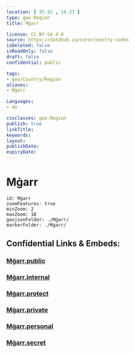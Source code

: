 ```yaml
---
location: [ 35.91 , 14.37 ] 
type: geo-Region
title: Mġarr

license: CC BY-SA 4.0
source: https://datahub.io/core/country-codes
isDeleted: false
isReadOnly: false
draft: false
confidential: public

tags:
- geo/Country/Region
aliases:
- Mġarr

Languages:
- de

cssclasses: geo-Region
publish: true
linkTitle: 
keywords: 
layout: 
publishDate: 
expiryDate: 
---
```


# Mġarr

```leaflet
id: Mġarr
zoomFeatures: true 
minZoom: 2 
maxZoom: 18
geojsonFolder: ./Mġarr/
markerFolder: ./Mġarr/
```


## Confidential Links & Embeds: 

### [Mġarr.public](/_public/\Earth\Continent\Europe\Europe~South\Malta\Regions~Malta\Tramuntana\counties~TramuntanaMġarr.public.md) 

### [Mġarr.internal](/_internal/\Earth\Continent\Europe\Europe~South\Malta\Regions~Malta\Tramuntana\counties~TramuntanaMġarr.internal.md) 

### [Mġarr.protect](/_protect/\Earth\Continent\Europe\Europe~South\Malta\Regions~Malta\Tramuntana\counties~TramuntanaMġarr.protect.md) 

### [Mġarr.private](/_private/\Earth\Continent\Europe\Europe~South\Malta\Regions~Malta\Tramuntana\counties~TramuntanaMġarr.private.md) 

### [Mġarr.personal](/_personal/\Earth\Continent\Europe\Europe~South\Malta\Regions~Malta\Tramuntana\counties~TramuntanaMġarr.personal.md) 

### [Mġarr.secret](/_secret/\Earth\Continent\Europe\Europe~South\Malta\Regions~Malta\Tramuntana\counties~TramuntanaMġarr.secret.md)

